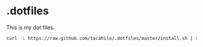 # .dotfiles
This is my dot files.

```bash
curl -L https://raw.github.com/tacahilo/.dotfiles/master/install.sh | sh
```
